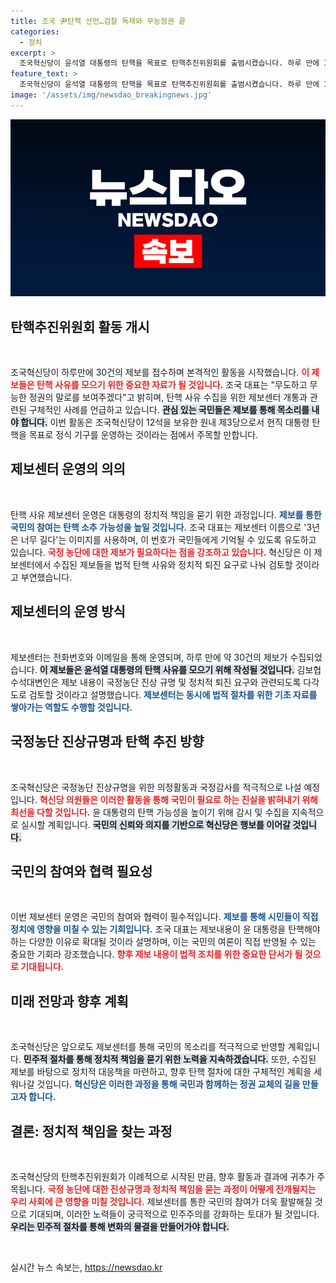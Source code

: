 ```yaml
---
title: 조국 尹탄핵 선언…검찰 독재와 무능정권 끝
categories:
  - 정치
excerpt: >
  조국혁신당이 윤석열 대통령의 탄핵을 목표로 탄핵추진위원회를 출범시켰습니다. 하루 만에 30건의 제보가 접수되며, 국정농단 진상 규명과 정치적 퇴진 요구를 위한 본격적인 활동에 나섰습니다. 신선한 시작이 과연 어떤 결과를 낳을지 주목됩니다!
feature_text: >
  조국혁신당이 윤석열 대통령의 탄핵을 목표로 탄핵추진위원회를 출범시켰습니다. 하루 만에 30건의 제보가 접수되며, 국정농단 진상 규명과 정치적 퇴진 요구를 위한 본격적인 활동에 나섰습니다. 신선한 시작이 과연 어떤 결과를 낳을지 주목됩니다!
image: '/assets/img/newsdao_breakingnews.jpg'
---
```


<p><img src="/assets/img/newsdao_breakingnews.jpg" alt="flaretime 속보" /></p>

<h2 data-ke-size="size26">탄핵추진위원회 활동 개시</h2>

<p data-ke-size="size16">&nbsp;</p>

<p>조국혁신당이 하루만에 30건의 제보를 접수하며 본격적인 활동을 시작했습니다. <b><span style="color: #ee2323;">이 제보들은 탄핵 사유를 모으기 위한 중요한 자료가 될 것입니다.</span></b> 조국 대표는 "무도하고 무능한 정권의 말로를 보여주겠다"고 밝히며, 탄핵 사유 수집을 위한 제보센터 개통과 관련된 구체적인 사례를 언급하고 있습니다. <b><span style="background-color: #21538527;">관심 있는 국민들은 제보를 통해 목소리를 내야 합니다.</span></b> 이번 활동은 조국혁신당이 12석을 보유한 원내 제3당으로서 현직 대통령 탄핵을 목표로 정식 기구를 운영하는 것이라는 점에서 주목할 만합니다.</p>

<h2 data-ke-size="size26">제보센터 운영의 의의</h2>

<p data-ke-size="size16">&nbsp;</p>

<p>탄핵 사유 제보센터 운영은 대통령의 정치적 책임을 묻기 위한 과정입니다. <b><span style="color: #1a5490;">제보를 통한 국민의 참여는 탄핵 소추 가능성을 높일 것입니다.</span></b> 조국 대표는 제보센터 이름으로 '3년은 너무 길다'는 이미지를 사용하며, 이 번호가 국민들에게 기억될 수 있도록 유도하고 있습니다. <b><span style="color: #ee2323;">국정 농단에 대한 제보가 필요하다는 점을 강조하고 있습니다.</span></b> 혁신당은 이 제보센터에서 수집된 제보들을 법적 탄핵 사유와 정치적 퇴진 요구로 나눠 검토할 것이라고 부연했습니다.</p>

<h2 data-ke-size="size26">제보센터의 운영 방식</h2>

<p data-ke-size="size16">&nbsp;</p>

<p>제보센터는 전화번호와 이메일을 통해 운영되며, 하루 만에 약 30건의 제보가 수집되었습니다. <b><span style="background-color: #21538527;">이 제보들은 윤석열 대통령의 탄핵 사유를 모으기 위해 작성될 것입니다.</span></b> 김보협 수석대변인은 제보 내용이 국정농단 진상 규명 및 정치적 퇴진 요구와 관련되도록 다각도로 검토할 것이라고 설명했습니다. <b><span style="color: #1a5490;">제보센터는 동시에 법적 절차를 위한 기초 자료를 쌓아가는 역할도 수행할 것입니다.</span></b></p>

<h2 data-ke-size="size26">국정농단 진상규명과 탄핵 추진 방향</h2>

<p data-ke-size="size16">&nbsp;</p>

<p>조국혁신당은 국정농단 진상규명을 위한 의정활동과 국정감사를 적극적으로 나설 예정입니다. <b><span style="color: #ee2323;">혁신당 의원들은 이러한 활동을 통해 국민이 필요로 하는 진실을 밝혀내기 위해 최선을 다할 것입니다.</span></b> 윤 대통령의 탄핵 가능성을 높이기 위해 감시 및 수집을 지속적으로 실시할 계획입니다. <b><span style="background-color: #21538527;">국민의 신뢰와 의지를 기반으로 혁신당은 행보를 이어갈 것입니다.</span></b></p>

<h2 data-ke-size="size26">국민의 참여와 협력 필요성</h2>

<p data-ke-size="size16">&nbsp;</p>

<p>이번 제보센터 운영은 국민의 참여와 협력이 필수적입니다. <b><span style="color: #1a5490;">제보를 통해 시민들이 직접 정치에 영향을 미칠 수 있는 기회입니다.</span></b> 조국 대표는 제보내용이 윤 대통령을 탄핵해야 하는 다양한 이유로 확대될 것이라 설명하며, 이는 국민의 여론이 직접 반영될 수 있는 중요한 기회라 강조했습니다. <b><span style="color: #ee2323;">향후 제보 내용이 법적 조치를 위한 중요한 단서가 될 것으로 기대됩니다.</span></b></p>

<h2 data-ke-size="size26">미래 전망과 향후 계획</h2>

<p data-ke-size="size16">&nbsp;</p>

<p>조국혁신당은 앞으로도 제보센터를 통해 국민의 목소리를 적극적으로 반영할 계획입니다. <b><span style="background-color: #21538527;">민주적 절차를 통해 정치적 책임을 묻기 위한 노력을 지속하겠습니다.</span></b> 또한, 수집된 제보를 바탕으로 정치적 대응책을 마련하고, 향후 탄핵 절차에 대한 구체적인 계획을 세워나갈 것입니다. <b><span style="color: #1a5490;">혁신당은 이러한 과정을 통해 국민과 함께하는 정권 교체의 길을 만들고자 합니다.</span></b></p>

<h2 data-ke-size="size26">결론: 정치적 책임을 찾는 과정</h2>

<p data-ke-size="size16">&nbsp;</p>

<p>조국혁신당의 탄핵추진위원회가 이례적으로 시작된 만큼, 향후 활동과 결과에 귀추가 주목됩니다. <b><span style="color: #ee2323;">국정 농단에 대한 진상규명과 정치적 책임을 묻는 과정이 어떻게 전개될지는 우리 사회에 큰 영향을 미칠 것입니다.</span></b> 제보센터를 통한 국민의 참여가 더욱 활발해질 것으로 기대되며, 이러한 노력들이 궁극적으로 민주주의를 강화하는 토대가 될 것입니다. <b><span style="background-color: #21538527;">우리는 민주적 절차를 통해 변화의 물결을 만들어가야 합니다.</span></b></p>

<p data-ke-size="size16">&nbsp;</p>
실시간 뉴스 속보는, <a href="https://newsdao.kr" rel="dofollow">https://newsdao.kr</a>


